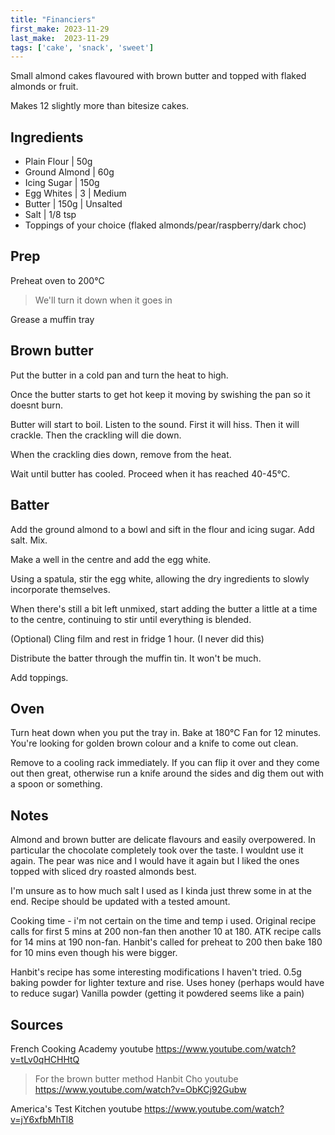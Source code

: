 ```yaml
---
title: "Financiers"
first_make: 2023-11-29
last_make:  2023-11-29
tags: ['cake', 'snack', 'sweet']
---
```


Small almond cakes flavoured with brown butter and topped with flaked almonds or fruit.

Makes 12 slightly more than bitesize cakes.

## Ingredients
- Plain Flour | 50g
- Ground Almond | 60g
- Icing Sugar | 150g
- Egg Whites | 3 | Medium
- Butter | 150g | Unsalted
- Salt | 1/8 tsp
- Toppings of your choice (flaked almonds/pear/raspberry/dark choc)


## Prep
Preheat oven to 200°C
> We'll turn it down when it goes in

Grease a muffin tray


## Brown butter
Put the butter in a cold pan and turn the heat to high.

Once the butter starts to get hot keep it moving by swishing the pan so it doesnt burn.

Butter will start to boil. Listen to the sound.
First it will hiss.
Then it will crackle.
Then the crackling will die down.

When the crackling dies down, remove from the heat.

Wait until butter has cooled. Proceed when it has reached 40-45°C.


## Batter
Add the ground almond to a bowl and sift in the flour and icing sugar. Add salt. Mix.

Make a well in the centre and add the egg white.

Using a spatula, stir the egg white, allowing the dry ingredients to slowly incorporate themselves.

When there's still a bit left unmixed, start adding the butter a little at a time to the centre, continuing to stir until everything is blended.

(Optional) Cling film and rest in fridge 1 hour. (I never did this)

Distribute the batter through the muffin tin. It won't be much.

Add toppings.

## Oven
Turn heat down when you put the tray in.
Bake at 180°C Fan for 12 minutes.
You're looking for golden brown colour and a knife to come out clean.

Remove to a cooling rack immediately. If you can flip it over and they come out then great, otherwise run a knife around the sides and dig them out with a spoon or something.





## Notes
Almond and brown butter are delicate flavours and easily overpowered.
In particular the chocolate completely took over the taste. I wouldnt use it again.
The pear was nice and I would have it again but I liked the ones topped with sliced dry roasted almonds best.

I'm unsure as to how much salt I used as I kinda just threw some in at the end.
Recipe should be updated with a tested amount.

Cooking time - i'm not certain on the time and temp i used.
Original recipe calls for first 5 mins at 200 non-fan then another 10 at 180.
ATK recipe calls for 14 mins at 190 non-fan.
Hanbit's called for preheat to 200 then bake 180 for 10 mins even though his were bigger.

Hanbit's recipe has some interesting modifications I haven't tried.
    0.5g baking powder for lighter texture and rise.
    Uses honey (perhaps would have to reduce sugar)
    Vanilla powder (getting it powdered seems like a pain)

## Sources
French Cooking Academy
youtube
https://www.youtube.com/watch?v=tLv0qHCHHtQ

> For the brown butter method
Hanbit Cho
youtube
https://www.youtube.com/watch?v=ObKCj92Gubw

America's Test Kitchen
youtube
https://www.youtube.com/watch?v=jY6xfbMhTl8

